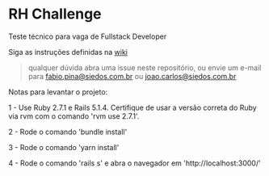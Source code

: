 # RH Challenge
Teste técnico para vaga de Fullstack Developer

Siga as instruções definidas na [wiki](https://gitlab.com/Siedos/rh-challenge-affonso/-/wikis/home)

> qualquer dúvida abra uma issue neste repositório, ou envie um e-mail para
> [fabio.pina@siedos.com.br](mailto:fabio.pina@siedos.com.br) ou [joao.carlos@siedos.com.br](mailto:joao.carlos@siedos.com.br)


Notas para levantar o projeto:

1 - Use Ruby 2.7.1 e Rails 5.1.4. Certifique de usar a versão correta do Ruby via rvm com o comando 'rvm use 2.7.1'.

2 - Rode o comando 'bundle install'

3 - Rode o comando 'yarn install'

4 - Rode o comando 'rails s' e abra o navegador em 'http://localhost:3000/'

